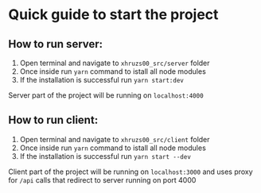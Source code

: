 # Quick guide to start the project

## How to run server:

1. Open terminal and navigate to `xhruzs00_src/server` folder 
2. Once inside run `yarn` command to istall all node modules
3. If the installation is successful run `yarn start:dev`

Server part of the project will be running on `localhost:4000`

## How to run client:

1. Open terminal and navigate to `xhruzs00_src/client` folder 
2. Once inside run `yarn` command to istall all node modules
3. If the installation is successful run `yarn start --dev`

Client part of the project will be running on `localhost:3000` and uses proxy for `/api` calls that redirect to server running on port 4000


